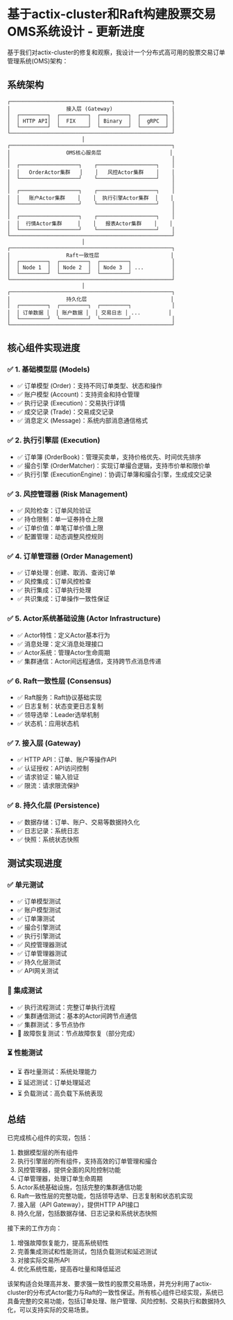 # 基于actix-cluster和Raft构建股票交易OMS系统设计 - 更新进度

基于我们对actix-cluster的修复和观察，我设计一个分布式高可用的股票交易订单管理系统(OMS)架构：

## 系统架构

```
┌────────────────────────────────────────────────────┐
│                  接入层 (Gateway)                   │
│  ┌─────────┐  ┌─────────┐  ┌─────────┐  ┌────────┐ │
│  │ HTTP API│  │  FIX    │  │ Binary  │  │  gRPC  │ │
│  └─────────┘  └─────────┘  └─────────┘  └────────┘ │
└────────────────────────────────────────────────────┘
                        │
┌────────────────────────────────────────────────────┐
│                  OMS核心服务层                      │
│                                                    │
│  ┌───────────────────┐    ┌───────────────────┐    │
│  │   OrderActor集群   │    │   风控Actor集群    │    │
│  └───────────────────┘    └───────────────────┘    │
│                                                    │
│  ┌───────────────────┐    ┌───────────────────┐    │
│  │   账户Actor集群    │    │  执行引擎Actor集群  │    │
│  └───────────────────┘    └───────────────────┘    │
│                                                    │
│  ┌───────────────────┐    ┌───────────────────┐    │
│  │  行情Actor集群     │    │   报表Actor集群    │    │
│  └───────────────────┘    └───────────────────┘    │
└────────────────────────────────────────────────────┘
                        │
┌────────────────────────────────────────────────────┐
│                  Raft一致性层                       │
│  ┌─────────┐  ┌─────────┐  ┌─────────┐             │
│  │ Node 1  │  │ Node 2  │  │ Node 3  │ ...         │
│  └─────────┘  └─────────┘  └─────────┘             │
└────────────────────────────────────────────────────┘
                        │
┌────────────────────────────────────────────────────┐
│                  持久化层                           │
│  ┌─────────┐  ┌─────────┐  ┌─────────┐             │
│  │ 订单数据 │  │ 账户数据 │  │ 交易日志 │ ...         │
│  └─────────┘  └─────────┘  └─────────┘             │
└────────────────────────────────────────────────────┘
```

## 核心组件实现进度

### ✅ 1. 基础模型层 (Models)

- ✅ 订单模型 (Order)：支持不同订单类型、状态和操作
- ✅ 账户模型 (Account)：支持资金和持仓管理
- ✅ 执行记录 (Execution)：交易执行详情
- ✅ 成交记录 (Trade)：交易成交记录
- ✅ 消息定义 (Message)：系统内部消息通信格式

### ✅ 2. 执行引擎层 (Execution)

- ✅ 订单簿 (OrderBook)：管理买卖单，支持价格优先、时间优先排序
- ✅ 撮合引擎 (OrderMatcher)：实现订单撮合逻辑，支持市价单和限价单
- ✅ 执行引擎 (ExecutionEngine)：协调订单簿和撮合引擎，生成成交记录

### ✅ 3. 风控管理器 (Risk Management)

- ✅ 风险检查：订单风险验证
- ✅ 持仓限制：单一证券持仓上限
- ✅ 订单价值：单笔订单价值上限
- ✅ 配置管理：动态调整风控规则

### ✅ 4. 订单管理器 (Order Management)

- ✅ 订单处理：创建、取消、查询订单
- ✅ 风控集成：订单风控检查
- ✅ 执行集成：订单执行处理
- ✅ 共识集成：订单操作一致性保证

### ✅ 5. Actor系统基础设施 (Actor Infrastructure)

- ✅ Actor特性：定义Actor基本行为
- ✅ 消息处理：定义消息处理接口
- ✅ Actor系统：管理Actor生命周期
- ✅ 集群通信：Actor间远程通信，支持跨节点消息传递

### ✅ 6. Raft一致性层 (Consensus)

- ✅ Raft服务：Raft协议基础实现
- ✅ 日志复制：状态变更日志复制
- ✅ 领导选举：Leader选举机制
- ✅ 状态机：应用状态机

### ✅ 7. 接入层 (Gateway)

- ✅ HTTP API：订单、账户等操作API
- ✅ 认证授权：API访问控制
- ✅ 请求验证：输入验证
- ✅ 限流：请求限流保护

### ✅ 8. 持久化层 (Persistence)

- ✅ 数据存储：订单、账户、交易等数据持久化
- ✅ 日志记录：系统日志
- ✅ 快照：系统状态快照

## 测试实现进度

### ✅ 单元测试

- ✅ 订单模型测试
- ✅ 账户模型测试 
- ✅ 订单簿测试
- ✅ 撮合引擎测试
- ✅ 执行引擎测试
- ✅ 风控管理器测试
- ✅ 订单管理器测试
- ✅ 持久化层测试
- ✅ API网关测试

### 🔄 集成测试

- ✅ 执行流程测试：完整订单执行流程
- ✅ 集群通信测试：基本的Actor间跨节点通信
- ✅ 集群测试：多节点协作
- 🔄 故障恢复测试：节点故障恢复（部分完成）

### ⏳ 性能测试

- ⏳ 吞吐量测试：系统处理能力
- ⏳ 延迟测试：订单处理延迟
- ⏳ 负载测试：高负载下系统表现

## 总结

已完成核心组件的实现，包括：
1. 数据模型层的所有组件
2. 执行引擎层的所有组件，支持高效的订单管理和撮合
3. 风控管理器，提供全面的风险控制功能
4. 订单管理器，处理订单生命周期
5. Actor系统基础设施，包括完整的集群通信功能
6. Raft一致性层的完整功能，包括领导选举、日志复制和状态机实现
7. 接入层（API Gateway），提供HTTP API接口
8. 持久化层，包括数据存储、日志记录和系统状态快照

接下来的工作方向：
1. 增强故障恢复能力，提高系统韧性
2. 完善集成测试和性能测试，包括负载测试和延迟测试
3. 对接实际交易所API
4. 优化系统性能，提高吞吐量和降低延迟

该架构适合处理高并发、要求强一致性的股票交易场景，并充分利用了actix-cluster的分布式Actor能力与Raft的一致性保证。所有核心组件已经实现，系统已具备完整的交易功能，包括订单处理、账户管理、风险控制、交易执行和数据持久化，可以支持实际的交易场景。
